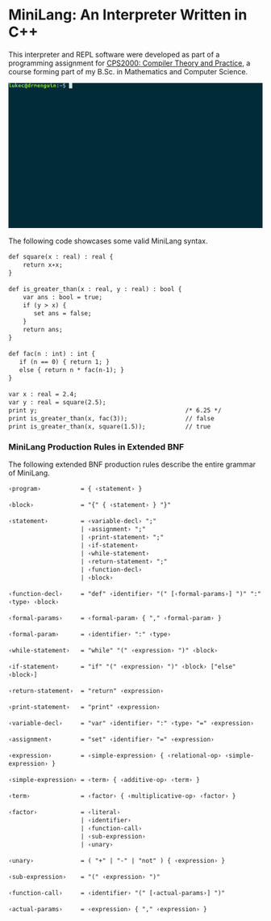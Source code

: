 
# MiniLang: An Interpreter Written in C++

This interpreter and REPL software were developed as part of a programming assignment for [CPS2000: Compiler Theory and Practice](https://www.um.edu.mt/courses/studyunit/CPS2000), a course forming part of my B.Sc. in Mathematics and Computer Science.

![REPL Example](images/repl.gif) 

The following code showcases some valid MiniLang syntax. 

    def square(x : real) : real {
        return x∗x;
    }

    def is_greater_than(x : real, y : real) : bool {
        var ans : bool = true;
        if (y > x) {
           set ans = false;
        }
        return ans;
    }
    
    def fac(n : int) : int {
       if (n == 0) { return 1; }
       else { return n * fac(n-1); }
    }

    var x : real = 2.4;
    var y : real = square(2.5);
    print y;                                         /* 6.25 */
    print is_greater_than(x, fac(3));                // false
    print is_greater_than(x, square(1.5));           // true

### MiniLang Production Rules in Extended BNF
The following extended BNF production rules describe the entire grammar of MiniLang.

    ‹program›           = { ‹statement› } 

    ‹block›             = "{" { ‹statement› } "}"

    ‹statement›         = ‹variable-decl› ";"
                        | ‹assignment› ";"
                        | ‹print-statement› ";"
                        | ‹if-statement›
                        | ‹while-statement›
                        | ‹return-statement› ";"
                        | ‹function-decl›
                        | ‹block›

    ‹function-decl›     = "def" ‹identifier› "(" [‹formal-params›] ")" ":" ‹type› ‹block›

    ‹formal-params›     = ‹formal-param› { "," ‹formal-param› }

    ‹formal-param›      = ‹identifier› ":" ‹type›

    ‹while-statement›   = "while" "(" ‹expression› ")" ‹block›

    ‹if-statement›      = "if" "(" ‹expression› ")" ‹block› ["else" ‹block›]

    ‹return-statement›  = "return" ‹expression›

    ‹print-statement›   = "print" ‹expression›

    ‹variable-decl›     = "var" ‹identifier› ":" ‹type› "=" ‹expression›

    ‹assignment›        = "set" ‹identifier› "=" ‹expression›

    ‹expression›        = ‹simple-expression› { ‹relational-op› ‹simple-expression› }

    ‹simple-expression› = ‹term› { ‹additive-op› ‹term› }

    ‹term›              = ‹factor› { ‹multiplicative-op› ‹factor› }

    ‹factor›            = ‹literal›
                        | ‹identifier›
                        | ‹function-call›
                        | ‹sub-expression›
                        | ‹unary›
                        
    ‹unary›             = ( "+" | "-" | "not" ) { ‹expression› }

    ‹sub-expression›    = "(" ‹expression› ")"

    ‹function-call›     = ‹identifier› "(" [‹actual-params›] ")"

    ‹actual-params›     = ‹expression› { "," ‹expression› }
